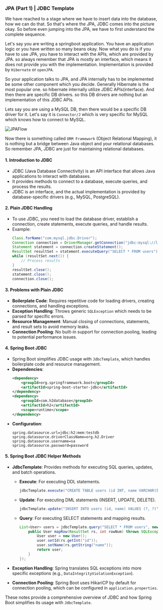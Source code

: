 ### JPA (Part 1) | JDBC Template
We have reached to a stage where we have to insert data into the database, how we can do that. So that's where the JPA, JDBC comes into the picture okay. So before even jumping into the JPA, we have to first understand the complete sequence.

Let's say you are writing a springboot application. You have an application logic or you have written so many beans okay. Now what you do is if you have to use JPA, you have to interact with the APIs, which are provided by JPA. so always remember that JPA is mostly an interface, which means it does not provide you with the implementation. Implementation is provided by `Hibernate` or `openJPA`.

So your application talks to JPA, and JPA internally has to be implemented be some other component which you decide. Generally Hibernate is the most popular one. so hibernate internally utilize JDBC APIs(interface). And then there are specific DB drivers. so this DB drivers are nothing but an implementation of this JDBC APIs.

Lets say you are using a MySQL DB, then there would be a specific DB driver for it. Let's say it is `Connector/J` which is very specific for MySQL which knows how to connect to MySQL.

![JPAFlow](https://github.com/DharaniDJ/spring-boot-daily-learnings/blob/assets/JPAFlow.png)

Now there is something called `ORM Framework` (Object Relational Mapping), it is nothing but a bridge between Java object and your relational databases. So remember JPA, JDBC are just for maintaining relational databases.

#### 1. Introduction to JDBC
- JDBC (Java Database Connectivity) is an API interface that allows Java applications to interact with databases.
- It provides methods to connect to a database, execute queries, and process the results.
- JDBC is an interface, and the actual implementation is provided by database-specific drivers (e.g., MySQL, PostgreSQL).

#### 2. Plain JDBC Handling
- To use JDBC, you need to load the database driver, establish a connection, create statements, execute queries, and handle results.
- Example:
  ```java
  Class.forName("com.mysql.jdbc.Driver");
  Connection connection = DriverManager.getConnection("jdbc:mysql://localhost:3306/mydb", "user", "password");
  Statement statement = connection.createStatement();
  ResultSet resultSet = statement.executeQuery("SELECT * FROM users");
  while (resultSet.next()) {
      // Process results
  }
  resultSet.close();
  statement.close();
  connection.close();
  ```

#### 3. Problems with Plain JDBC
- **Boilerplate Code**: Requires repetitive code for loading drivers, creating connections, and handling exceptions.
- **Exception Handling**: Throws generic `SQLException` which needs to be parsed for specific errors.
- **Resource Management**: Manual closing of connections, statements, and result sets to avoid memory leaks.
- **Connection Pooling**: No built-in support for connection pooling, leading to potential performance issues.

#### 4. Spring Boot JDBC
- Spring Boot simplifies JDBC usage with `JdbcTemplate`, which handles boilerplate code and resource management.
- **Dependencies**:
  ```xml
  <dependency>
      <groupId>org.springframework.boot</groupId>
      <artifactId>spring-boot-starter-jdbc</artifactId>
  </dependency>
  <dependency>
      <groupId>com.h2database</groupId>
      <artifactId>h2</artifactId>
      <scope>runtime</scope>
  </dependency>
  ```
- **Configuration**:
  ```properties
  spring.datasource.url=jdbc:h2:mem:testdb
  spring.datasource.driverClassName=org.h2.Driver
  spring.datasource.username=sa
  spring.datasource.password=password
  ```

#### 5. Spring Boot JDBC Helper Methods
- **JdbcTemplate**: Provides methods for executing SQL queries, updates, and batch operations.
  - **Execute**: For executing DDL statements.
    ```java
    jdbcTemplate.execute("CREATE TABLE users (id INT, name VARCHAR(50))");
    ```
  - **Update**: For executing DML statements (INSERT, UPDATE, DELETE).
    ```java
    jdbcTemplate.update("INSERT INTO users (id, name) VALUES (?, ?)", 1, "John");
    ```
  - **Query**: For executing SELECT statements and mapping results.
    ```java
    List<User> users = jdbcTemplate.query("SELECT * FROM users", new RowMapper<User>() {
        public User mapRow(ResultSet rs, int rowNum) throws SQLException {
            User user = new User();
            user.setId(rs.getInt("id"));
            user.setName(rs.getString("name"));
            return user;
        }
    });
    ```

- **Exception Handling**: Spring translates SQL exceptions into more specific exceptions (e.g., `DataIntegrityViolationException`).

- **Connection Pooling**: Spring Boot uses HikariCP by default for connection pooling, which can be configured in `application.properties`.

These notes provide a comprehensive overview of JDBC and how Spring Boot simplifies its usage with `JdbcTemplate`.